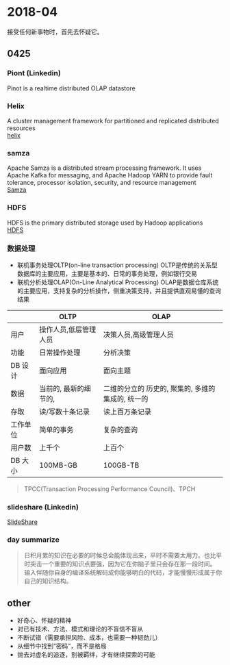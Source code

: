 # 2018-04
接受任何新事物时，首先去怀疑它。

## 0425
### Piont (Linkedin)
Pinot is a realtime distributed OLAP datastore    

### Helix
A cluster management framework for partitioned and replicated distributed resources   
[helix](http://helix.apache.org/)

### samza
Apache Samza is a distributed stream processing framework. It uses Apache Kafka for messaging, and Apache Hadoop YARN to provide fault tolerance, processor isolation, security, and resource management    
[Samza](http://samza.apache.org/)


### HDFS   
HDFS is the primary distributed storage used by Hadoop applications    
[HDFS](https://hadoop.apache.org/docs/r1.2.1/hdfs_design.html)

###  数据处理
* 联机事务处理OLTP(on-line transaction processing)
OLTP是传统的关系型数据库的主要应用，主要是基本的、日常的事务处理，例如银行交易
* 联机分析处理OLAP(On-Line Analytical Processing)
OLAP是数据仓库系统的主要应用，支持复杂的分析操作，侧重决策支持，并且提供直观易懂的查询结果

 | |OLTP|OLAP   |
-|------|-------|
|用户        |操作人员,低层管理人员    |决策人员,高级管理人员  
|功能        |日常操作处理            |  分析决策   
|DB 设计     |面向应用                | 面向主题   
|数据        |当前的, 最新的细节的,    | 二维的分立的 历史的, 聚集的, 多维的集成的, 统一的    
|存取        |读/写数十条记录         | 读上百万条记录   
|工作单位     | 简单的事务            |复杂的查询   
|用户数       |上千个                 |  上百个   
|DB 大小     |100MB-GB               |100GB-TB    

> TPCC(Transaction Processing Performance Council)、TPCH


### slideshare (Linkedin)    
[SlideShare](https://www.slideshare.net)


### day summarize
> 日积月累的知识在必要的时候总会能体现出来，平时不需要太用力。也比平时突击一个重要的知识点要强，因为它在你脑子里只会存在那一段时间。
输入伴随你自身的编译系统解码成你能够明白的代码，才能慢慢形成属于你自己的知识结构。

## other
* 好奇心、怀疑的精神
* 对已有技术、方法、模式和理论的不盲信不盲从
* 不断试错（需要承担风险、成本，也需要一种韧劲儿）
* 从细节中找到“密码”，而不是格局
* 抛去对虚名的追逐，别被羁绊，才有继续探索的可能

